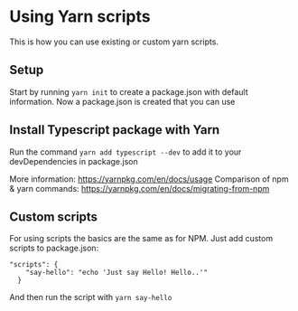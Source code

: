 # Using Yarn scripts

This is how you can use existing or custom yarn scripts.

## Setup
Start by running `yarn init` to create a package.json with default information. Now a package.json is created that you can use

## Install Typescript package with Yarn
Run the command `yarn add typescript --dev` to add it to your devDependencies in package.json


More information: https://yarnpkg.com/en/docs/usage
Comparison of npm & yarn commands: https://yarnpkg.com/en/docs/migrating-from-npm

## Custom scripts

For using scripts the basics are the same as for NPM.
Just add custom scripts to package.json:
```
"scripts": {
    "say-hello": "echo 'Just say Hello! Hello..'"
  }
```

And then run the script with `yarn say-hello`